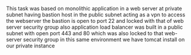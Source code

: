 This task was based on monolithic application in a web server at private subnet
having bastion host in the public subnet acting as a vpn to access the webserver
the bastion is open to port 22 and locked with that of web server security group
also application load balancer was built in a public subnet with open port 443 and 80
which was also locked to that web-server security group
in this same environment we have tomcat install on our private instance 
